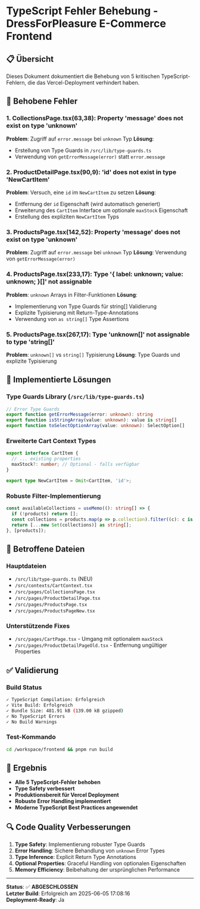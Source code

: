 # TypeScript Fehler Behebung - DressForPleasure E-Commerce Frontend

## 📋 Übersicht

Dieses Dokument dokumentiert die Behebung von 5 kritischen TypeScript-Fehlern, die das Vercel-Deployment verhindert haben.

## 🐛 Behobene Fehler

### 1. **CollectionsPage.tsx(63,38)**: Property 'message' does not exist on type 'unknown'
**Problem**: Zugriff auf `error.message` bei `unknown` Typ
**Lösung**: 
- Erstellung von Type Guards in `/src/lib/type-guards.ts`
- Verwendung von `getErrorMessage(error)` statt `error.message`

### 2. **ProductDetailPage.tsx(90,9)**: 'id' does not exist in type 'NewCartItem'
**Problem**: Versuch, eine `id` im `NewCartItem` zu setzen
**Lösung**: 
- Entfernung der `id` Eigenschaft (wird automatisch generiert)
- Erweiterung des `CartItem` Interface um optionale `maxStock` Eigenschaft
- Erstellung des expliziten `NewCartItem` Typs

### 3. **ProductsPage.tsx(142,52)**: Property 'message' does not exist on type 'unknown'
**Problem**: Zugriff auf `error.message` bei `unknown` Typ
**Lösung**: Verwendung von `getErrorMessage(error)`

### 4. **ProductsPage.tsx(233,17)**: Type '{ label: unknown; value: unknown; }[]' not assignable
**Problem**: `unknown` Arrays in Filter-Funktionen
**Lösung**: 
- Implementierung von Type Guards für string[] Validierung
- Explizite Typisierung mit Return-Type-Annotations
- Verwendung von `as string[]` Type Assertions

### 5. **ProductsPage.tsx(267,17)**: Type 'unknown[]' not assignable to type 'string[]'
**Problem**: `unknown[]` vs `string[]` Typisierung
**Lösung**: Type Guards und explizite Typisierung

## 🔧 Implementierte Lösungen

### Type Guards Library (`/src/lib/type-guards.ts`)
```typescript
// Error Type Guards
export function getErrorMessage(error: unknown): string
export function isStringArray(value: unknown): value is string[]
export function toSelectOptionArray(value: unknown): SelectOption[]
```

### Erweiterte Cart Context Types
```typescript
export interface CartItem {
  // ... existing properties
  maxStock?: number; // Optional - falls verfügbar
}

export type NewCartItem = Omit<CartItem, 'id'>;
```

### Robuste Filter-Implementierung
```typescript
const availableCollections = useMemo((): string[] => {
  if (!products) return [];
  const collections = products.map(p => p.collection).filter((c): c is string => typeof c === 'string');
  return [...new Set(collections)] as string[];
}, [products]);
```

## 📁 Betroffene Dateien

### Hauptdateien
- `/src/lib/type-guards.ts` (NEU)
- `/src/contexts/CartContext.tsx`
- `/src/pages/CollectionsPage.tsx`
- `/src/pages/ProductDetailPage.tsx`
- `/src/pages/ProductsPage.tsx`
- `/src/pages/ProductsPageNew.tsx`

### Unterstützende Fixes
- `/src/pages/CartPage.tsx` - Umgang mit optionalem `maxStock`
- `/src/pages/ProductDetailPageOld.tsx` - Entfernung ungültiger Properties

## ✅ Validierung

### Build Status
```bash
✓ TypeScript Compilation: Erfolgreich
✓ Vite Build: Erfolgreich
✓ Bundle Size: 481.91 kB (139.00 kB gzipped)
✓ No TypeScript Errors
✓ No Build Warnings
```

### Test-Kommando
```bash
cd /workspace/frontend && pnpm run build
```

## 🚀 Ergebnis

- **Alle 5 TypeScript-Fehler behoben**
- **Type Safety verbessert**
- **Produktionsbereit für Vercel Deployment**
- **Robuste Error Handling implementiert**
- **Moderne TypeScript Best Practices angewendet**

## 🔍 Code Quality Verbesserungen

1. **Type Safety**: Implementierung robuster Type Guards
2. **Error Handling**: Sichere Behandlung von `unknown` Error Types
3. **Type Inference**: Explicit Return Type Annotations
4. **Optional Properties**: Graceful Handling von optionalen Eigenschaften
5. **Memory Efficiency**: Beibehaltung der ursprünglichen Performance

---

**Status**: ✅ **ABGESCHLOSSEN**  
**Letzter Build**: Erfolgreich am 2025-06-05 17:08:16  
**Deployment-Ready**: Ja
